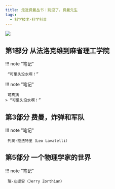 ```yaml
---
title: 走近费曼丛书：别逗了，费曼先生
tags:
  - 科学技术-科学科普
---
```


![](https://wfqqreader-1252317822.image.myqcloud.com/cover/427/821427/t7_821427.jpg)


## 第1部分 从法洛克维到麻省理工学院




!!! note "笔记"

	 “可里头没水啊！” 


!!! note "笔记"

	 可真搞 
	> “可里头没水啊！”




## 第3部分 费曼，炸弹和军队




!!! note "笔记"

	 列奥·拉法特里（Leo Lavatelli） 


## 第5部分 一个物理学家的世界




!!! note "笔记"

	 瑞·左提安（Jerry Zorthian） 

